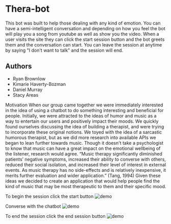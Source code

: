 # Thera-bot

This bot was built to help those dealing with any kind of emotion. You can have a semi-intelligent conversation and depending on how you feel the bot will play you a song from youtube as well as show you the video. When a user visits the site they can click the start session button and the bot greets them and the conversation can start. You can leave the session at anytime by saying "I don't want to talk" and the session will end.

## Authors

* Ryan Brownlow
*	Kimarie Haverty-Bozman
* Daniel Murray
* Stacy Areas

Motivation
When our group came together we were immediately interested in the idea of using a chatbot to do something interesting and beneficial for people. Initially, we were attracted to the ideas of humor and music as a way to entertain our users and positively impact their moods. We quickly found ourselves discussing the idea of building a therapist, and were trying to incorporate these original notions. We toyed with the idea of a sarcastic humorous therapist, but as we did more research into available APIs we began to lean further towards music. Though it doesn't take a psychologist to know that music can have a great impact on the emotional wellbeing of the listener, research would agree. “Music therapy significantly diminished patients’ negative symptoms, increased their ability to converse with others, reduced their social isolation, and increased their level of interest in external events. As music therapy has no side-effects and is relatively inexpensive, it merits further evaluation and wider application.” (Tang, 1994) Given these ideas we decided to create an application that would help people find the kind of music that may be most therapeutic to them and their specific mood.

To begin the session click the start button
![demo](https://user-images.githubusercontent.com/33561555/35954989-9b126240-0c41-11e8-9c03-346313935a14.gif) 

Converse with the chatbot 
![demo](https://user-images.githubusercontent.com/33561555/35954662-c99df216-0c3f-11e8-9247-56054edfe494.gif)

To end the session click the end session button
![demo](https://user-images.githubusercontent.com/33561555/35954855-e51c19cc-0c40-11e8-8229-19e122eecf9c.gif)